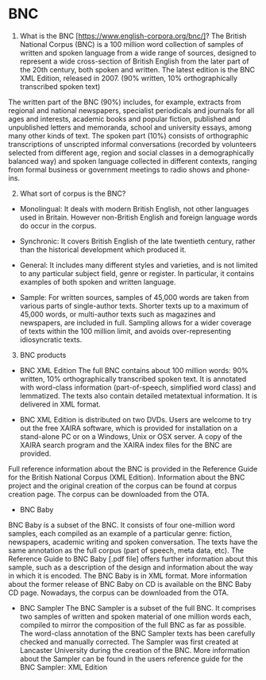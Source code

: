 # BNC
1) What is the BNC [https://www.english-corpora.org/bnc/]?
The British National Corpus (BNC) is a 100 million word collection of samples of written and spoken language from a wide range of sources, designed to represent a wide cross-section of British English from the later part of the 20th century, both spoken and written. The latest edition is the BNC XML Edition, released in 2007. (90% written, 10% orthographically transcribed spoken text)

The written part of the BNC (90%) includes, for example, extracts from regional and national newspapers, specialist periodicals and journals for all ages and interests, academic books and popular fiction, published and unpublished letters and memoranda, school and university essays, among many other kinds of text. The spoken part (10%) consists of orthographic transcriptions of unscripted informal conversations (recorded by volunteers selected from different age, region and social classes in a demographically balanced way) and spoken language collected in different contexts, ranging from formal business or government meetings to radio shows and phone-ins.

2) What sort of corpus is the BNC?
- Monolingual: It deals with modern British English, not other languages used in Britain. However non-British English and foreign language words do occur in the corpus.

- Synchronic: It covers British English of the late twentieth century, rather than the historical development which produced it.

- General: It includes many different styles and varieties, and is not limited to any particular subject field, genre or register. In particular, it contains examples of both spoken and written language.

- Sample: For written sources, samples of 45,000 words are taken from various parts of single-author texts. Shorter texts up to a maximum of 45,000 words, or multi-author texts such as magazines and newspapers, are included in full. Sampling allows for a wider coverage of texts within the 100 million limit, and avoids over-representing idiosyncratic texts.

3) BNC products 

- BNC XML Edition
The full BNC contains about 100 million words: 90% written, 10% orthographically transcribed spoken text. It is annotated with word-class information (part-of-speech, simplified word class) and lemmatized. The texts also contain detailed metatextual information. It is delivered in XML format.

- BNC XML Edition is distributed on two DVDs. Users are welcome to try out the free XAIRA software, which is provided for installation on a stand-alone PC or on a Windows, Unix or OSX server. A copy of the XAIRA search program and the XAIRA index files for the BNC are provided.

Full reference information about the BNC is provided in the Reference Guide for the British National Corpus (XML Edition). Information about the BNC project and the original creation of the corpus can be found at corpus creation page. The corpus can be downloaded from the OTA.

- BNC Baby

BNC Baby is a subset of the BNC. It consists of four one-million word samples, each compiled as an example of a particular genre: fiction, newspapers, academic writing and spoken conversation. The texts have the same annotation as the full corpus (part of speech, meta data, etc). The Reference Guide to BNC Baby [.pdf file] offers further information about this sample, such as a description of the design and information about the way in which it is encoded.
The BNC Baby is in XML format. More information about the former release of BNC Baby on CD is available on the BNC Baby CD page. Nowadays, the corpus can be downloaded from the OTA.

- BNC Sampler
The BNC Sampler is a subset of the full BNC. It comprises two samples of written and spoken material of one million words each, compiled to mirror the composition of the full BNC as far as possible. The word-class annotation of the BNC Sampler texts has been carefully checked and manually corrected. The Sampler was first created at Lancaster University during the creation of the BNC. More information about the Sampler can be found in the users reference guide for the BNC Sampler: XML Edition

